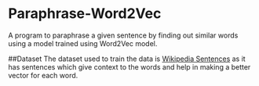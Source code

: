 # Paraphrase-Word2Vec
 A program to paraphrase a given sentence by finding out similar words using a model trained using Word2Vec model.

##Dataset
The dataset used to train the data is [Wikipedia Sentences](https://www.kaggle.com/datasets/mikeortman/wikipedia-sentences) as it has sentences which give context to the words and help in making a better vector for each word.
